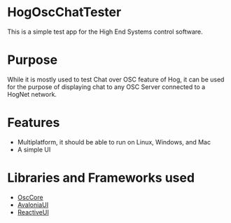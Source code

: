 # HogOscChatTester
This is a simple test app for the High End Systems control software.

# Purpose
While it is mostly used to test Chat over OSC feature of Hog, it can be used for the purpose of displaying
chat to any OSC Server connected to a HogNet network.

# Features
- Multiplatform, it should be able to run on Linux, Windows, and Mac
- A simple UI

# Libraries and Frameworks used
- [OscCore](https://github.com/stella3d/OscCore)
- [AvaloniaUI](https://github.com/AvaloniaUI/Avalonia)
- [ReactiveUI](https://github.com/AvaloniaUI/Avalonia)